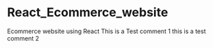 # React_Ecommerce_website
Ecommerce website using React
This is a Test comment 1
this is a test comment 2
